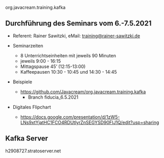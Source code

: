  org.javacream.training.kafka

## Durchführung des Seminars vom 6.-7.5.2021

* Referent: Rainer Sawitzki, eMail: training@rainer-sawitzki.de

* Seminarzeiten
  * 8 Unterrichtseinheiten mit jeweils 90 Minuten
  * jeweils 9:00 - 16:15
  * Mittagspause 45’ (12:15-13:00)
  * Kaffeepausen 10:30 - 10:45 und 14:30 - 14:45

* Beispiele
  * https://github.com/Javacream/org.javacream.training.kafka
    *  Branch fiducia_6.5.2021
    
* Digitales Flipchart
  * https://docs.google.com/presentation/d/1zW5-LNs9xtYjatHC1FCO4RDUtIyrZnSEGYSD90FIJ1Q/edit?usp=sharing

  
## Kafka Server

h2908727.stratoserver.net
